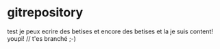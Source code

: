 # gitrepository
test
je peux ecrire des betises
et encore des betises
et la je suis content! youpi!
// t'es branché ;-)
